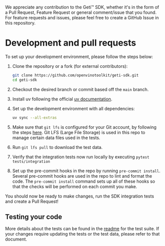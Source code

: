 We appreciate any contribution to the Geti™ SDK, whether it's in the form of a
Pull Request, Feature Request or general comment/issue that you found. For feature
requests and issues, please feel free to create a GitHub Issue in this repository.

# Development and pull requests
To set up your development environment, please follow the steps below:

1. Clone the repository or a fork (for external contributors):
   ```bash
   git clone https://github.com/openvinotoolkit/geti-sdk.git
   cd geti-sdk
   ```
2. Checkout the desired branch or commit based off the `main` branch.
3. Install uv following the official [uv documentation](https://docs.astral.sh/uv/getting-started/installation/).

4. Set up the development environment with all dependencies:
   ```bash
   uv sync --all-extras
   ```

5. Make sure that `git lfs` is configured for your Git account, by following the
   steps [here](https://git-lfs.github.com/). Git LFS (Large File Storage) is used in
   this repo to manage certain data files used in the tests.

6. Run `git lfs pull` to download the test data.
7. Verify that the integration tests now run locally by executing `pytest tests/integration`
8. Set up the pre-commit hooks in the repo by running `pre-commit install`. Several pre-commit
   hooks are used in the repo to lint and format the code. The `pre-commit install`
   command sets up all of these hooks so that the checks will be performed on each
   commit you make.

You should now be ready to make changes, run the SDK integration tests and create a Pull Request!

## Testing your code
More details about the tests can be found in the [readme](tests/README.md) for the test suite.
If your changes require updating the tests or the test data, please refer to that document.
